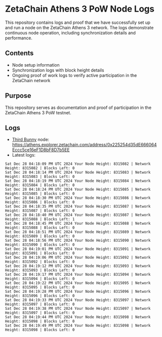 # ZetaChain Athens 3 PoW Node Logs
This repository contains logs and proof that we have successfully set up and run a node on the ZetaChain Athens 3 network. The logs demonstrate continuous node operation, including synchronization details and performance.

## Contents
- Node setup information
- Synchronization logs with block height details
- Ongoing proof of work logs to verify active participation in the ZetaChain network

## Purpose
This repository serves as documentation and proof of participation in the ZetaChain Athens 3 PoW testnet.

## Logs

- [Third Bunny](https://thirdbunny.xyz/) node: https://athens.explorer.zetachain.com/address/0x225254d35dE666064Eccc5ce16eF1D8bF8D7b5EE
- Latest logs:
```
Sat Dec 28 04:18:09 PM UTC 2024 Your Node Height: 8315082 | Network Height: 8315082 | Blocks Left: 0
Sat Dec 28 04:18:14 PM UTC 2024 Your Node Height: 8315083 | Network Height: 8315083 | Blocks Left: 0
Sat Dec 28 04:18:19 PM UTC 2024 Your Node Height: 8315084 | Network Height: 8315084 | Blocks Left: 0
Sat Dec 28 04:18:24 PM UTC 2024 Your Node Height: 8315085 | Network Height: 8315085 | Blocks Left: 0
Sat Dec 28 04:18:30 PM UTC 2024 Your Node Height: 8315086 | Network Height: 8315086 | Blocks Left: 0
Sat Dec 28 04:18:35 PM UTC 2024 Your Node Height: 8315087 | Network Height: 8315087 | Blocks Left: 0
Sat Dec 28 04:18:40 PM UTC 2024 Your Node Height: 8315087 | Network Height: 8315088 | Blocks Left: 1
Sat Dec 28 04:18:45 PM UTC 2024 Your Node Height: 8315088 | Network Height: 8315088 | Blocks Left: 0
Sat Dec 28 04:18:51 PM UTC 2024 Your Node Height: 8315089 | Network Height: 8315089 | Blocks Left: 0
Sat Dec 28 04:18:56 PM UTC 2024 Your Node Height: 8315090 | Network Height: 8315090 | Blocks Left: 0
Sat Dec 28 04:19:01 PM UTC 2024 Your Node Height: 8315091 | Network Height: 8315091 | Blocks Left: 0
Sat Dec 28 04:19:06 PM UTC 2024 Your Node Height: 8315092 | Network Height: 8315092 | Blocks Left: 0
Sat Dec 28 04:19:12 PM UTC 2024 Your Node Height: 8315093 | Network Height: 8315093 | Blocks Left: 0
Sat Dec 28 04:19:17 PM UTC 2024 Your Node Height: 8315094 | Network Height: 8315094 | Blocks Left: 0
Sat Dec 28 04:19:22 PM UTC 2024 Your Node Height: 8315095 | Network Height: 8315095 | Blocks Left: 0
Sat Dec 28 04:19:28 PM UTC 2024 Your Node Height: 8315096 | Network Height: 8315096 | Blocks Left: 0
Sat Dec 28 04:19:33 PM UTC 2024 Your Node Height: 8315097 | Network Height: 8315097 | Blocks Left: 0
Sat Dec 28 04:19:38 PM UTC 2024 Your Node Height: 8315097 | Network Height: 8315097 | Blocks Left: 0
Sat Dec 28 04:19:44 PM UTC 2024 Your Node Height: 8315098 | Network Height: 8315098 | Blocks Left: 0
Sat Dec 28 04:19:49 PM UTC 2024 Your Node Height: 8315098 | Network Height: 8315098 | Blocks Left: 0
```

